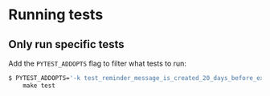 # Running tests

## Only run specific tests

Add the `PYTEST_ADDOPTS` flag to filter what tests to run:

```bash
$ PYTEST_ADDOPTS='-k test_reminder_message_is_created_20_days_before_expiry_even_if_other_span_after' \
    make test
```
